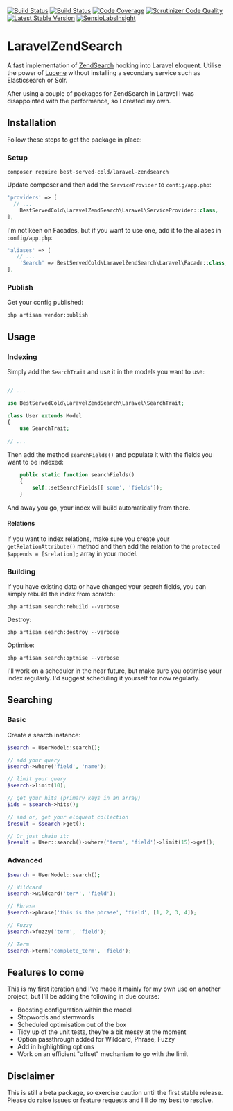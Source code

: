 [![Build Status](https://travis-ci.org/nark3d/LaravelZendSearch.svg?branch=master)](https://travis-ci.org/nark3d/LaravelZendSearch)
[![Build Status](https://scrutinizer-ci.com/g/nark3d/LaravelZendSearch/badges/build.png?b=master)](https://scrutinizer-ci.com/g/nark3d/LaravelZendSearch/build-status/master)
[![Code Coverage](https://scrutinizer-ci.com/g/nark3d/LaravelZendSearch/badges/coverage.png?b=master)](https://scrutinizer-ci.com/g/nark3d/LaravelZendSearch/?branch=master)
[![Scrutinizer Code Quality](https://scrutinizer-ci.com/g/nark3d/LaravelZendSearch/badges/quality-score.png?b=master)](https://scrutinizer-ci.com/g/nark3d/LaravelZendSearch/?branch=master)
[![Latest Stable Version](https://img.shields.io/packagist/v/best-served-cold/laravel-zendsearch.svg)](https://packagist.org/packages/best-served-cold/laravel-zendsearch)
[![SensioLabsInsight](https://insight.sensiolabs.com/projects/d042f6a1-0877-441c-92b7-bb5fe51d6466/mini.png)](https://insight.sensiolabs.com/projects/d042f6a1-0877-441c-92b7-bb5fe51d6466)


# LaravelZendSearch
A fast implementation of [ZendSearch](http://zf2.readthedocs.io/en/latest/tutorials/lucene.intro.html) hooking into Laravel eloquent.  Utilise the power of [Lucene](http://zf2.readthedocs.io/en/latest/tutorials/lucene.intro.html) without installing a secondary service such as Elasticsearch or Solr. 

After using a couple of packages for ZendSearch in Laravel I was disappointed with the performance, so I created my own. 
## Installation

Follow these steps to get the package in place:

### Setup

```shell
composer require best-served-cold/laravel-zendsearch
```

Update composer and then add the `ServiceProvider` to `config/app.php`:

```php
'providers' => [
  // ...
	BestServedCold\LaravelZendSearch\Laravel\ServiceProvider::class,
],
```

I'm not keen on Facades, but if you want to use one, add it to the aliases in `config/app.php`:

```php
'aliases' => [
   // ...
	'Search' => BestServedCold\LaravelZendSearch\Laravel\Facade::class,
],
```

### Publish

Get your config published:

```bash
php artisan vendor:publish
```

## Usage

### Indexing

Simply add the ```SearchTrait``` and use it in the models you want to use:

```php

// ...

use BestServedCold\LaravelZendSearch\Laravel\SearchTrait;

class User extends Model
{
    use SearchTrait;
    
// ...
```

Then add the method ```searchFields()``` and populate it with the fields you want to be indexed:

```php
    public static function searchFields()
    {
        self::setSearchFields(['some', 'fields']);
    }
```

And away you go, your index will build automatically from there.

#### Relations

If you want to index relations, make sure you create your ```getRelationAttribute()``` method and then add the relation to the ```protected $appends = [$relation];``` array in your model.

### Building

If you have existing data or have changed your search fields, you can simply rebuild the index from scratch:

```shell
php artisan search:rebuild --verbose
```

Destroy:
```shell
php artisan search:destroy --verbose
```

Optimise:
```shell
php artisan search:optmise --verbose
```

I'll work on a scheduler in the near future, but make sure you optimise your index regularly.  I'd suggest scheduling it yourself for now regularly.

## Searching

### Basic

Create a search instance:
```php
$search = UserModel::search();

// add your query
$search->where('field', 'name');

// limit your query
$search->limit(10);

// get your hits (primary keys in an array)
$ids = $search->hits();

// and or, get your eloquent collection
$result = $search->get();

// Or just chain it:
$result = User::search()->where('term', 'field')->limit(15)->get();
```

### Advanced

```php
$search = UserModel::search();

// Wildcard
$search->wildcard('ter*', 'field');

// Phrase
$search->phrase('this is the phrase', 'field', [1, 2, 3, 4]);

// Fuzzy
$search->fuzzy('term', 'field');

// Term
$search->term('complete_term', 'field');
```

## Features to come

This is my first iteration and I've made it mainly for my own use on another project, but I'll be adding the following in due course:

* Boosting configuration within the model
* Stopwords and stemwords
* Scheduled optimisation out of the box
* Tidy up of the unit tests, they're a bit messy at the moment
* Option passthrough added for Wildcard, Phrase, Fuzzy
* Add in highlighting options
* Work on an efficient "offset" mechanism to go with the limit

## Disclaimer

This is still a beta package, so exercise caution until the first stable release.  Please do raise issues or feature requests and I'll do my best to resolve.

